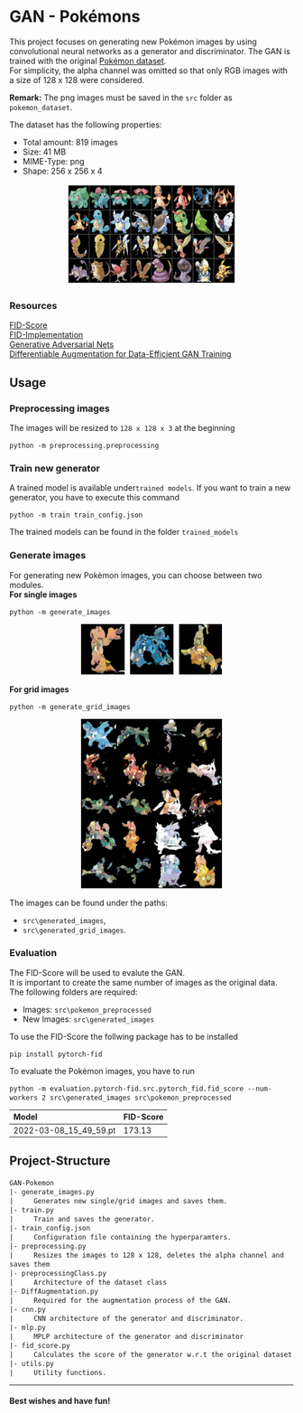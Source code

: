 # GAN - Pokémons
This project focuses on generating new Pokémon images by using convolutional neural networks as a generator and discriminator. The GAN is trained with the original [Pokémon dataset](https://www.kaggle.com/kvpratama/pokemon-images-dataset). \
For simplicity, the alpha channel was omitted so that only RGB images with a size of 128 x 128 were considered.

**Remark:** The png images must be saved in the `src` folder as `pokemon_dataset`.

The dataset has the following properties:
* Total amount: 819 images
* Size: 41 MB
* MIME-Type: png
* Shape: 256 x 256 x 4

<p align="center">
  <img width="300" height="180" src="docs/imgs/figure1.png">
</p>

### Resources
[FID-Score](https://arxiv.org/abs/1706.08500) \
[FID-Implementation](https://github.com/mseitzer/pytorch-fid) \
[Generative Adversarial Nets](https://arxiv.org/abs/1406.2661)\
[Differentiable Augmentation for Data-Efficient GAN Training](https://arxiv.org/abs/2006.10738) 
## Usage

### Preprocessing images

The images will be resized to `128 x 128 x 3` at the beginning

```
python -m preprocessing.preprocessing
```
### Train new generator
A trained model is available under`trained models`.
If you want to train a new generator, you have to execute this command
```
python -m train train_config.json
```
The trained models can be found in the folder `trained_models`
### Generate images

For generating new Pokèmon images, you can choose between two modules. \
**For single images**
```
python -m generate_images
```
<p align="center">
  <img width="250" height="90" src="docs/imgs/figure3.png">
</p>

**For grid images**
```
python -m generate_grid_images
```
<p align="center">
  <img width="250" height="300" src="docs/imgs/figure2.png">
</p>

The images can be found under the paths:
* `src\generated_images`,
* `src\generated_grid_images`.

### Evaluation
The FID-Score will be used to evalute the GAN. \
It is important to create the same number of images as the original data. \
The following folders are required:
* Images: `src\pokemon_preprocessed`
* New Images: `src\generated_images`

To use the FID-Score the follwing package has to be installed
```
pip install pytorch-fid
```

To evaluate the Pokèmon images, you have to run
```
python -m evaluation.pytorch-fid.src.pytorch_fid.fid_score --num-workers 2 src\generated_images src\pokemon_preprocessed
```

| Model | FID-Score |
|:----------|:-------------|
| 2022-03-08_15_49_59.pt |  173.13 |


## Project-Structure
```
GAN-Pokemon
|- generate_images.py
|     Generates new single/grid images and saves them.
|- train.py
|     Train and saves the generator.
|- train_config.json
|     Configuration file containing the hyperparamters. 
|- preprocessing.py
|     Resizes the images to 128 x 128, deletes the alpha channel and saves them
|- preprocessingClass.py
|     Architecture of the dataset class
|- DiffAugmentation.py
|     Required for the augmentation process of the GAN.
|- cnn.py
|     CNN architecture of the generator and discriminator.
|- mlp.py
|     MPLP architecture of the generator and discriminator
|- fid_score.py
|     Calculates the score of the generator w.r.t the original dataset
|- utils.py
|     Utility functions.
```

-----------------
#### Best wishes and have fun!
